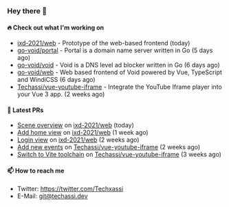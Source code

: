### Hey there 👋

#### 🔥 Check out what I'm working on


- [ixd-2021/web](https://github.com/ixd-2021/web) - Prototype of the web-based frontend (today)
- [go-void/portal](https://github.com/go-void/portal) - Portal is a domain name server written in Go (5 days ago)
- [go-void/void](https://github.com/go-void/void) - Void is a DNS level ad blocker written in Go (6 days ago)
- [go-void/web](https://github.com/go-void/web) - Web based frontend of Void powered by Vue, TypeScript and WindiCSS (6 days ago)
- [Techassi/vue-youtube-iframe](https://github.com/Techassi/vue-youtube-iframe) - Integrate the YouTube Iframe player into your Vue 3 app. (2 weeks ago)

#### 🧪 Latest PRs


- [Scene overview](https://github.com/ixd-2021/web/pull/5) on [ixd-2021/web](https://github.com/ixd-2021/web) (today)
- [Add home view](https://github.com/ixd-2021/web/pull/3) on [ixd-2021/web](https://github.com/ixd-2021/web) (1 week ago)
- [Login view](https://github.com/ixd-2021/web/pull/1) on [ixd-2021/web](https://github.com/ixd-2021/web) (2 weeks ago)
- [Add new events](https://github.com/Techassi/vue-youtube-iframe/pull/8) on [Techassi/vue-youtube-iframe](https://github.com/Techassi/vue-youtube-iframe) (2 weeks ago)
- [Switch to Vite toolchain](https://github.com/Techassi/vue-youtube-iframe/pull/7) on [Techassi/vue-youtube-iframe](https://github.com/Techassi/vue-youtube-iframe) (3 weeks ago)

#### 📫 How to reach me

- Twitter: https://twitter.com/Techxassi
- E-Mail: git@techassi.dev